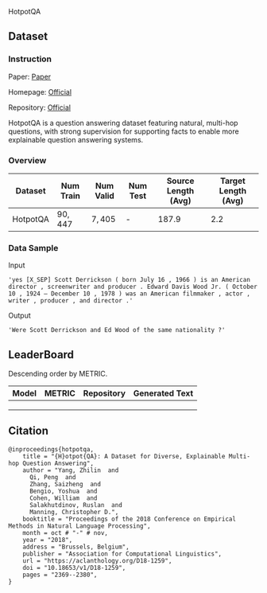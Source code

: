 HotpotQA

## Dataset

### Instruction

Paper: [Paper](https://arxiv.org/abs/1809.09600)

Homepage: [Official](https://hotpotqa.github.io/)

Repository: [Official](https://github.com/hotpotqa/hotpot)

HotpotQA is a question answering dataset featuring natural, multi-hop questions, with strong supervision for supporting facts to enable more explainable question answering systems.

### Overview

| Dataset  | Num Train | Num Valid | Num Test | Source Length (Avg) | Target Length (Avg) |
| -------- | --------- | --------- | -------- | ------------------- | ------------------- |
| HotpotQA | $90,447$  | $7,405$   | -        | $187.9$             | $2.2$               |

### Data Sample

Input

```
'yes [X_SEP] Scott Derrickson ( born July 16 , 1966 ) is an American director , screenwriter and producer . Edward Davis Wood Jr. ( October 10 , 1924 – December 10 , 1978 ) was an American filmmaker , actor , writer , producer , and director .'
```

Output

```
'Were Scott Derrickson and Ed Wood of the same nationality ?'
```

## LeaderBoard

Descending order by METRIC.

| Model | METRIC | Repository | Generated Text |
| ----- | ------ | ---------- | -------------- |
|       |        |            |                |
|       |        |            |                |
|       |        |            |                |

## Citation

```
@inproceedings{hotpotqa,
    title = "{H}otpot{QA}: A Dataset for Diverse, Explainable Multi-hop Question Answering",
    author = "Yang, Zhilin  and
      Qi, Peng  and
      Zhang, Saizheng  and
      Bengio, Yoshua  and
      Cohen, William  and
      Salakhutdinov, Ruslan  and
      Manning, Christopher D.",
    booktitle = "Proceedings of the 2018 Conference on Empirical Methods in Natural Language Processing",
    month = oct # "-" # nov,
    year = "2018",
    address = "Brussels, Belgium",
    publisher = "Association for Computational Linguistics",
    url = "https://aclanthology.org/D18-1259",
    doi = "10.18653/v1/D18-1259",
    pages = "2369--2380",
} 
```